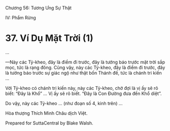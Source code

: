  

Chương 56: Tương Ưng Sự Thật

IV: Phẩm Rừng

# 37\. Ví Dụ Mặt Trời (1)

…

—Này các Tỷ-kheo, đây là điềm đi trước, đây là tướng báo trước mặt trời sắp mọc, tức là rạng đông. Cũng vậy, này các Tỷ-kheo, đây là điềm đi trước, đây là tướng báo trước sự giác ngộ như thật bốn Thánh đế, tức là chánh tri kiến …

Với Tỷ-kheo có chánh tri kiến này, này các Tỷ-kheo, chờ đợi là vị ấy sẽ rõ biết: “Ðây là Khổ” … Vị ấy sẽ rõ biết. “Ðây là Con Ðường đưa đến Khổ diệt”.

Do vậy, này các Tỷ-kheo … (như đoạn số 4, kinh trên) …

Hòa thượng Thích Minh Châu dịch Việt.

Prepared for SuttaCentral by Blake Walsh.